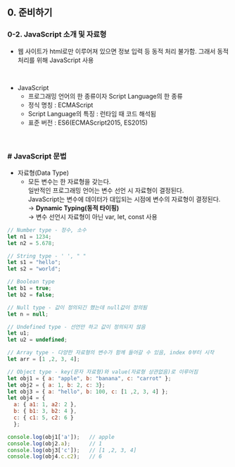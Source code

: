 ## 0. 준비하기   
### 0-2. JavaScript 소개 및 자료형   
- 웹 사이트가 html로만 이루어져 있으면 정보 입력 등 동적 처리 불가함. 그래서 동적 처리를 위해 JavaScript 사용
<br>

- JavaScript   
  * 프로그래밍 언어의 한 종류이자 Script Language의 한 종류   
  * 정식 명칭 : ECMAScript   
  * Script Language의 특징 : 런타임 때 코드 해석됨   
  * 표준 버전 : ES6(ECMAScript2015, ES2015)   
<br>

### # JavaScript 문법   
- 자료형(Data Type)   
  * 모든 변수는 한 자료형을 갖는다.   
    일반적인 프로그래밍 언어는 변수 선언 시 자료형이 결정된다.   
    JavaScript는 변수에 데이터가 대입되는 시점에 변수의 자료형이 결정된다.   
    → **Dynamic Typing(동적 타이핑)**   
    → 변수 선언시 자료형이 아닌 var, let, const 사용   
``` javascript
// Number type - 정수, 소수
let n1 = 1234;
let n2 = 5.678;

// String type - ' ', " "
let s1 = "hello";
let s2 = "world";

// Boolean type
let b1 = true;
let b2 = false;

// Null type - 값이 정의되긴 했는데 null값이 정의됨
let n = null;

// Undefined type - 선언만 하고 값이 정의되지 않음
let u1;
let u2 = undefined;

// Array type - 다양한 자료형의 변수가 함께 들어갈 수 있음, index 0부터 시작
let arr = [1 ,2, 3, 4];

// Object type - key(문자 자료형)와 value(자료형 상관없음)로 이루어짐
let obj1 = { a: "apple", b: "banana", c: "carrot" };
let obj2 = { a: 1, b: 2, c: 3};
let obj3 = { a: "hello", b: 100, c: [1 ,2, 3, 4] };
let obj4 = { 
  a: { a1: 1, a2: 2 }, 
  b: { b1: 3, b2: 4 },  
  c: { c1: 5, c2: 6 }
  };

console.log(obj1['a']);   // apple
console.log(obj2.a);      // 1
console.log(obj3['c']);   // [1 ,2, 3, 4]
console.log(obj4.c.c2);   // 6
```

